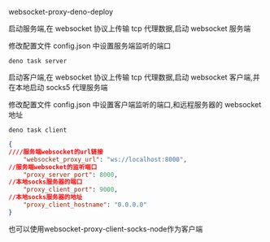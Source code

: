 websocket-proxy-deno-deploy

启动服务端,在 websocket 协议上传输 tcp 代理数据,启动 websocket 服务端

修改配置文件 config.json 中设置服务端监听的端口

```
deno task server
```

启动客户端,在 websocket 协议上传输 tcp 代理数据,启动 websocket
客户端,并在本地启动 socks5 代理服务端

修改配置文件 config.json 中设置客户端监听的端口,和远程服务器的 websocket 地址

```
deno task client
```

```json
{
////服务端websocket的url链接
    "websocket_proxy_url": "ws://localhost:8000",
//服务端websocket的监听端口
    "proxy_server_port": 8000,
//本地socks服务器的端口
    "proxy_client_port": 9000,
//本地socks服务器的地址
    "proxy_client_hostname": "0.0.0.0"
}
```

也可以使用websocket-proxy-client-socks-node作为客户端